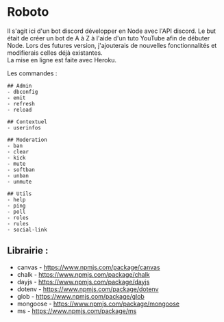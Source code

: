 # Roboto

Il s'agit ici d'un bot discord développer en Node avec l'API discord. 
Le but était de créer un bot de A à Z à l'aide d'un tuto YouTube afin de débuter Node. Lors des futures version, j'ajouterais de nouvelles fonctionnalités et modifierais celles déjà existantes.  
La mise en ligne est faite avec Heroku. 

Les commandes : 
```
## Admin
- dbconfig 
- emit
- refresh
- reload

## Contextuel
- userinfos 

## Moderation
- ban
- clear
- kick
- mute
- softban
- unban
- unmute

## Utils
- help 
- ping
- poll
- roles
- rules
- social-link
```
## Librairie : 
- canvas - https://www.npmjs.com/package/canvas
- chalk - https://www.npmjs.com/package/chalk
- dayjs - https://www.npmjs.com/package/dayjs
- dotenv - https://www.npmjs.com/package/dotenv
- glob - https://www.npmjs.com/package/glob
- mongoose - https://www.npmjs.com/package/mongoose
- ms - https://www.npmjs.com/package/ms
